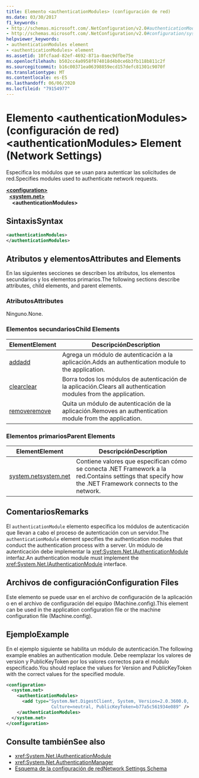 ```yaml
---
title: Elemento <authenticationModules> (configuración de red)
ms.date: 03/30/2017
f1_keywords:
- http://schemas.microsoft.com/.NetConfiguration/v2.0#authenticationModules
- http://schemas.microsoft.com/.NetConfiguration/v2.0#configuration/system.net/authenticationModules
helpviewer_keywords:
- authenticationModules element
- <authenticationModules> element
ms.assetid: 10fcfaad-82ef-4692-871a-0aec9dfbe75e
ms.openlocfilehash: b502cc4a0958f074018d4b0ce6b3fb118b811c2f
ms.sourcegitcommit: b16c00371ea06398859ecd157defc81301c9070f
ms.translationtype: MT
ms.contentlocale: es-ES
ms.lasthandoff: 06/06/2020
ms.locfileid: "79154977"
---
```

# <a name="authenticationmodules-element-network-settings"></a><span data-ttu-id="c10a8-102">Elemento \<authenticationModules> (configuración de red)</span><span class="sxs-lookup"><span data-stu-id="c10a8-102">\<authenticationModules> Element (Network Settings)</span></span>
<span data-ttu-id="c10a8-103">Especifica los módulos que se usan para autenticar las solicitudes de red.</span><span class="sxs-lookup"><span data-stu-id="c10a8-103">Specifies modules used to authenticate network requests.</span></span>  

[**\<configuration>**](../configuration-element.md)\
&nbsp;&nbsp;[**\<system.net>**](system-net-element-network-settings.md)\
&nbsp;&nbsp;&nbsp;&nbsp;**\<authenticationModules>**

## <a name="syntax"></a><span data-ttu-id="c10a8-104">Sintaxis</span><span class="sxs-lookup"><span data-stu-id="c10a8-104">Syntax</span></span>  
  
```xml  
<authenticationModules>
</authenticationModules>  
```  
  
## <a name="attributes-and-elements"></a><span data-ttu-id="c10a8-105">Atributos y elementos</span><span class="sxs-lookup"><span data-stu-id="c10a8-105">Attributes and Elements</span></span>  
 <span data-ttu-id="c10a8-106">En las siguientes secciones se describen los atributos, los elementos secundarios y los elementos primarios.</span><span class="sxs-lookup"><span data-stu-id="c10a8-106">The following sections describe attributes, child elements, and parent elements.</span></span>  
  
### <a name="attributes"></a><span data-ttu-id="c10a8-107">Atributos</span><span class="sxs-lookup"><span data-stu-id="c10a8-107">Attributes</span></span>  
 <span data-ttu-id="c10a8-108">Ninguno.</span><span class="sxs-lookup"><span data-stu-id="c10a8-108">None.</span></span>  
  
### <a name="child-elements"></a><span data-ttu-id="c10a8-109">Elementos secundarios</span><span class="sxs-lookup"><span data-stu-id="c10a8-109">Child Elements</span></span>  
  
|<span data-ttu-id="c10a8-110">**Element**</span><span class="sxs-lookup"><span data-stu-id="c10a8-110">**Element**</span></span>|<span data-ttu-id="c10a8-111">**Descripción**</span><span class="sxs-lookup"><span data-stu-id="c10a8-111">**Description**</span></span>|  
|-----------------|---------------------|  
|[<span data-ttu-id="c10a8-112">add</span><span class="sxs-lookup"><span data-stu-id="c10a8-112">add</span></span>](add-element-for-authenticationmodules-network-settings.md)|<span data-ttu-id="c10a8-113">Agrega un módulo de autenticación a la aplicación.</span><span class="sxs-lookup"><span data-stu-id="c10a8-113">Adds an authentication module to the application.</span></span>|  
|[<span data-ttu-id="c10a8-114">clear</span><span class="sxs-lookup"><span data-stu-id="c10a8-114">clear</span></span>](clear-element-for-authenticationmodules-network-settings.md)|<span data-ttu-id="c10a8-115">Borra todos los módulos de autenticación de la aplicación.</span><span class="sxs-lookup"><span data-stu-id="c10a8-115">Clears all authentication modules from the application.</span></span>|  
|[<span data-ttu-id="c10a8-116">remove</span><span class="sxs-lookup"><span data-stu-id="c10a8-116">remove</span></span>](remove-element-for-authenticationmodules-network-settings.md)|<span data-ttu-id="c10a8-117">Quita un módulo de autenticación de la aplicación.</span><span class="sxs-lookup"><span data-stu-id="c10a8-117">Removes an authentication module from the application.</span></span>|  
  
### <a name="parent-elements"></a><span data-ttu-id="c10a8-118">Elementos primarios</span><span class="sxs-lookup"><span data-stu-id="c10a8-118">Parent Elements</span></span>  
  
|<span data-ttu-id="c10a8-119">**Element**</span><span class="sxs-lookup"><span data-stu-id="c10a8-119">**Element**</span></span>|<span data-ttu-id="c10a8-120">**Descripción**</span><span class="sxs-lookup"><span data-stu-id="c10a8-120">**Description**</span></span>|  
|-----------------|---------------------|  
|[<span data-ttu-id="c10a8-121">system.net</span><span class="sxs-lookup"><span data-stu-id="c10a8-121">system.net</span></span>](system-net-element-network-settings.md)|<span data-ttu-id="c10a8-122">Contiene valores que especifican cómo se conecta .NET Framework a la red.</span><span class="sxs-lookup"><span data-stu-id="c10a8-122">Contains settings that specify how the .NET Framework connects to the network.</span></span>|  
  
## <a name="remarks"></a><span data-ttu-id="c10a8-123">Comentarios</span><span class="sxs-lookup"><span data-stu-id="c10a8-123">Remarks</span></span>  
 <span data-ttu-id="c10a8-124">El `authenticationModule` elemento especifica los módulos de autenticación que llevan a cabo el proceso de autenticación con un servidor.</span><span class="sxs-lookup"><span data-stu-id="c10a8-124">The `authenticationModule` element specifies the authentication modules that conduct the authentication process with a server.</span></span> <span data-ttu-id="c10a8-125">Un módulo de autenticación debe implementar la <xref:System.Net.IAuthenticationModule> interfaz.</span><span class="sxs-lookup"><span data-stu-id="c10a8-125">An authentication module must implement the <xref:System.Net.IAuthenticationModule> interface.</span></span>  
  
## <a name="configuration-files"></a><span data-ttu-id="c10a8-126">Archivos de configuración</span><span class="sxs-lookup"><span data-stu-id="c10a8-126">Configuration Files</span></span>  
 <span data-ttu-id="c10a8-127">Este elemento se puede usar en el archivo de configuración de la aplicación o en el archivo de configuración del equipo (Machine.config).</span><span class="sxs-lookup"><span data-stu-id="c10a8-127">This element can be used in the application configuration file or the machine configuration file (Machine.config).</span></span>  
  
## <a name="example"></a><span data-ttu-id="c10a8-128">Ejemplo</span><span class="sxs-lookup"><span data-stu-id="c10a8-128">Example</span></span>  
 <span data-ttu-id="c10a8-129">En el ejemplo siguiente se habilita un módulo de autenticación.</span><span class="sxs-lookup"><span data-stu-id="c10a8-129">The following example enables an authentication module.</span></span> <span data-ttu-id="c10a8-130">Debe reemplazar los valores de version y PublicKeyToken por los valores correctos para el módulo especificado.</span><span class="sxs-lookup"><span data-stu-id="c10a8-130">You should replace the values for Version and PublicKeyToken with the correct values for the specified module.</span></span>  
  
```xml  
<configuration>  
  <system.net>  
    <authenticationModules>  
      <add type="System.Net.DigestClient, System, Version=2.0.3600.0,  
                 Culture=neutral, PublicKeyToken=b77a5c561934e089" />  
    </authenticationModules>  
  </system.net>  
</configuration>  
```  
  
## <a name="see-also"></a><span data-ttu-id="c10a8-131">Consulte también</span><span class="sxs-lookup"><span data-stu-id="c10a8-131">See also</span></span>

- <xref:System.Net.IAuthenticationModule>
- <xref:System.Net.AuthenticationManager>
- [<span data-ttu-id="c10a8-132">Esquema de la configuración de red</span><span class="sxs-lookup"><span data-stu-id="c10a8-132">Network Settings Schema</span></span>](index.md)
